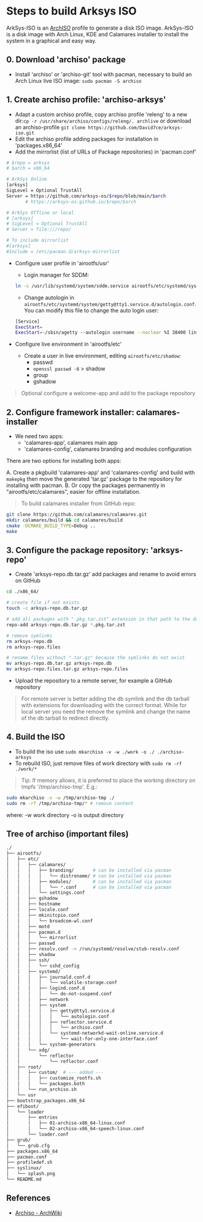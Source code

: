 # Steps to build Arksys ISO

ArkSys-ISO is an [ArchISO](https://wiki.archlinux.org/title/Archiso) profile to generate a disk ISO image. ArkSys-ISO is a disk image with Arch Linux, KDE and Calamares installer to install the system in a graphical and easy way.

## 0. Download 'archiso' package
- Install 'archiso' or 'archiso-git' tool with pacman, necessary to build an Arch Linux live ISO image: `sudo pacman -S archiso`


## 1. Create archiso profile: 'archiso-arksys'
- Adapt a custom archiso profile, copy archiso profile 'releng' to a new dir:`cp -r /usr/share/archiso/configs/releng/. archlive` or download an archiso-profile `git clone https://github.com/David7ce/arksys-iso.git`
- Edit the archiso profile adding packages for installation in 'packages.x86_64'
- Add the mirrorlist (list of URLs of Package repositories) in 'pacman.conf'
```sh
# $repo = arksys
# $arch = x86_64

# ArkSys Online
[arksys]
SigLevel = Optional TrustAll
Server = https://github.com/arksys-os/$repo/blob/main/$arch
       # https://arksys-os.github.io/$repo/$arch

# ArkSys Offline or local
# [arksys]
# SigLevel = Optional TrustAll
# Server = file:///repo/

# To include mirrorlist
#[arksys]
#Include = /etc/pacman.d/arksys-mirrorlist
```

- Configure user profile in 'airootfs/usr'
    - Login manager for SDDM:
    ```sh
    ln -s /usr/lib/systemd/system/sddm.service airootfs/etc/systemd/system/display-manager.service`
    ```
    - Change autologin in `airootfs/etc/systemd/system/getty@tty1.service.d/autologin.conf`. You can modify this file to change the auto login user:
    ```sh
    [Service]
    ExecStart=
    ExecStart=-/sbin/agetty --autologin username --noclear %I 38400 linux
    ```

- Configure live environment in 'airootfs/etc'
    - Create a user in live environment, editing `airootfs/etc/shadow`:
        - passwd
        - `openssl passwd -6` > shadow
        - group
        - gshadow

> Optional configure a welcome-app and add to the package repository

## 2. Configure framework installer: calamares-installer
- We need two apps:
    - 'calamares-app', calamares main app
    - 'calamares-config', calamares branding and modules configuration

There are two options for installing both apps:

A. Create a pkgbuild 'calamares-app' and 'calamares-config' and build with `makepkg` then move the generated 'tar.gz' package to the repository for installing with pacman.
B. Or copy the packages permanently in "airootfs/etc/calamares", easier for offline installation.


> To build calamares installer from GitHub repo:
```sh
git clone https://github.com/calamares/calamares.git
mkdir calamares/build && cd calamares/build
cmake -DCMAKE_BUILD_TYPE=Debug ..
make
```

## 3. Configure the package repository: 'arksys-repo'
- Create 'arksys-repo.db.tar.gz' add packages and rename to avoid errors on GitHub
```sh
cd ./x86_64/

# create file if not exists
touch -c arksys-repo.db.tar.gz

# add all packages with ".pkg.tar.zst" extension in that path to the database
repo-add arksys-repo.db.tar.gz *.pkg.tar.zst

# remove symlinks
rm arksys-repo.db
rm arksys-repo.files

# rename files without ".tar.gz" because the symlinks do not exist
mv arksys-repo.db.tar.gz arksys-repo.db
mv arksys-repo.files.tar.gz arksys-repo.files
```

- Upload the repository to a remote server, for example a GitHub repository

> For remote server is better adding the db symlink and the db tarball with extensions for downloading with the correct format. While for local server you need the remove the symlink and change the name of the db tarball to redirect directly.

## 4. Build the ISO
- To build the iso use `sudo mkarchiso -v -w ./work -o ./ ./archiso-arksys`
- To rebuild ISO, just remove files of work directory with `sudo rm -rf ./work/*`

> Tip: If memory allows, it is preferred to place the working directory on tmpfs '/tmp/archiso-tmp'. E.g.:
```sh
sudo mkarchiso -v -w /tmp/archiso-tmp ./
sudo rm -rf /tmp/archiso-tmp/* # remove content
```
where:
-w work directory
-o is output directory

## Tree of archiso (important files)
```sh
./
├── airootfs/
│   ├── etc/
│   │   ├── calamares/
│   │   │   ├── branding/       # can be installed via pacman
│   │   │   │   └── distroname/ # can be installed via pacman
│   │   │   ├── modules/        # can be installed via pacman
│   │   │   │   └── *.conf      # can be installed via pacman
│   │   │   └── settings.conf
│   │   ├── gshadow
│   │   ├── hostname
│   │   ├── locale.conf
│   │   ├── mkinitcpio.conf
│   │   │   └── broadcom-wl.conf
│   │   ├── motd
│   │   ├── pacman.d
│   │   │   └── mirrorlist
│   │   ├── passwd
│   │   ├── resolv.conf -> /run/systemd/resolve/stub-resolv.conf
│   │   ├── shadow
│   │   ├── ssh/
│   │   │   └── sshd_config
│   │   ├── systemd/
│   │   │   ├── journald.conf.d
│   │   │   │   └── volatile-storage.conf
│   │   │   ├── logind.conf.d
│   │   │   │   └── do-not-suspend.conf
│   │   │   ├── network
│   │   │   ├── system
│   │   │   │   ├── getty@tty1.service.d
│   │   │   │   │   └── autologin.conf
│   │   │   │   ├── reflector.service.d
│   │   │   │   │   └── archiso.conf
│   │   │   │   └── systemd-networkd-wait-online.service.d
│   │   │   │       └── wait-for-only-one-interface.conf
│   │   │   └── system-generators
│   │   └── xdg/
│   │       └── reflector
│   │           └── reflector.conf
│   ├── root/
│   │   ├── custom/  # --- added ---
│   │   │   ├── customize_rootfs.sh
│   │   │   └── packages.both
│   │   └── run_archiso.sh
│   └── usr
├── bootstrap_packages.x86_64
├── efiboot/
│   └── loader
│       ├── entries
│       │   ├── 01-archiso-x86_64-linux.conf
│       │   └── 02-archiso-x86_64-speech-linux.conf
│       └── loader.conf
├── grub/
│   └── grub.cfg
├── packages.x86_64
├── pacman.conf
├── profiledef.sh
├── syslinux/
│   └── splash.png
└── README.md
```

## References
- [Archiso - ArchWiki](https://wiki.archlinux.org/title/Archiso)
